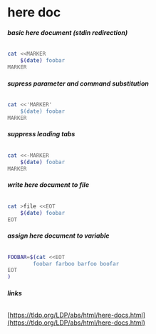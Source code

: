 # here doc

###### __basic here document (stdin redirection)__
```bash
cat <<MARKER
	$(date) foobar
MARKER
```

###### __supress parameter and command substitution__
```bash
cat <<'MARKER'
	$(date) foobar
MARKER
```

###### __suppress leading tabs__
```bash
cat <<-MARKER
	$(date) foobar
MARKER
```

###### __write here document to file__
```bash
cat >file <<EOT
	$(date) foobar
EOT
```

###### __assign here document to variable__
```bash
FOOBAR=$(cat <<EOT
        foobar farboo barfoo boofar 
EOT
)
```

###### __links__
[https://tldp.org/LDP/abs/html/here-docs.html](https://tldp.org/LDP/abs/html/here-docs.html)
